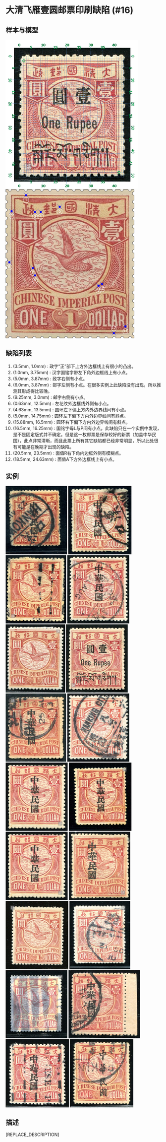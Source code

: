 # 大清飞雁壹圆邮票印刷缺陷 (#16)

## 样本与模型
<img src="sampling.png" height=480/> <img src="model.png" height=480/>

## 缺陷列表
1. (3.5mm, 1.0mm) :  政字“正”部下上方外边框线上有很小的凸出。
1. (1.0mm, 3.75mm) :  汉字国铭字带左下角外边框线上有小点。
1. (5.0mm, 3.87mm) :  政字右侧有小点。
1. (6.0mm, 3.87mm) :  邮字左侧有小点。在很多实例上此缺陷没有出现，所以推测其形成得比较晚。
1. (9.25mm, 3.0mm) :  邮字右侧有小点。
1. (0.63mm, 12.5mm) :  左花纹外边框线外侧有小点。
1. (4.63mm, 13.5mm) :  圆环左下偏上方内外边界线间有小点。
1. (5.0mm, 14.75mm) :  圆环左下偏下方内外边界线间有斜点。
1. (15.88mm, 16.5mm) :  圆环右下偏下方内外边界线间有斜点。
1. (16.5mm, 16.25mm) :  国铭字母L与P间有小点。此缺陷只在一个实例中发现，是不是固定版式并不确定。但是这一枚邮票是保存较好的新票（加盖中华民国），此点非常清晰，而且此票上所有其它缺陷都已经非常明显，所以此处很有可能是在晚期才出现的缺陷。
1. (20.5mm, 23.5mm) :  面值R右下角内边框外侧有模糊点。
1. (18.5mm, 24.63mm) :  面值A下方外边框线上有小点。


## 实例
<img src="2008-12-24_00024199012A.jpg" height=220/> <img src="2011-01-07_00039218076A.jpg" height=220/> <img src="2011-05-08_00043587040A.jpg" height=220/> <img src="2011-08-06_00045464023A.jpg" height=220/> <img src="2011-09-29_00048789027A.jpg" height=220/> <img src="2012-01-05_00055327046A.jpg" height=220/> <img src="2012-05-02_00056750045A.jpg" height=220/> <img src="2012-08-29_00068407052A.jpg" height=220/> <img src="2012-12-14_00078181018A.jpg" height=220/> <img src="2012_w28_67305011A.jpg" height=220/> <img src="2012_w49_78181018A.jpg" height=220/> <img src="2013-03-22_00101933007A.jpg" height=220/> <img src="2013-03-30_00106163020A.jpg" height=220/> <img src="2013-09-15_00122486048A.jpg" height=220/> <img src="2013-09-26_00123684057A.jpg" height=220/> <img src="2014-03-30_00141518018A.jpg" height=220/> <img src="2015-02-07_00169905046A.jpg" height=220/> <img src="2015-02-07_00169905052A.jpg" height=220/> 


## 描述
[REPLACE_DESCRIPTION]
